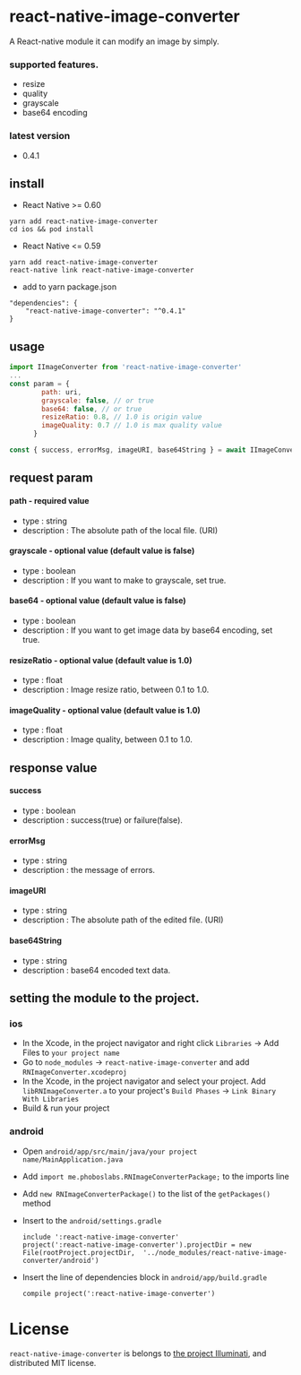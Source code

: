 # react-native-image-converter

A React-native module it can modify an image by simply.

### supported features.
 - resize
 - quality
 - grayscale
 - base64 encoding

### latest version
 - 0.4.1

## install

* React Native >= 0.60
```
yarn add react-native-image-converter
cd ios && pod install
```

* React Native <= 0.59
```
yarn add react-native-image-converter
react-native link react-native-image-converter
```

* add to yarn package.json
```
"dependencies": {
    "react-native-image-converter": "^0.4.1"
}
```

## usage
```javascript
import IImageConverter from 'react-native-image-converter'
...
const param = {
        path: uri,
        grayscale: false, // or true
        base64: false, // or true
        resizeRatio: 0.8, // 1.0 is origin value
        imageQuality: 0.7 // 1.0 is max quality value
      }

const { success, errorMsg, imageURI, base64String } = await IImageConverter.convert(param)
```

## request param

#### path - required value
 - type : string
 - description : The absolute path of the local file. (URI)

#### grayscale - optional value (default value is false)
 - type : boolean
 - description : If you want to make to grayscale, set true.

#### base64 - optional value (default value is false)
 - type : boolean
 - description : If you want to get image data by base64 encoding, set true.

#### resizeRatio - optional value (default value is 1.0)
 - type : float
 - description : Image resize ratio, between 0.1 to 1.0.

#### imageQuality - optional value (default value is 1.0)
 - type : float
 - description : Image quality, between 0.1 to 1.0.

## response value

#### success
 - type : boolean
 - description : success(true) or failure(false).

#### errorMsg
 - type : string
 - description : the message of errors.

#### imageURI
 - type : string
 - description : The absolute path of the edited file. (URI)

#### base64String
 - type : string
 - description : base64 encoded text data.

## setting the module to the project.

### ios
 - In the Xcode, in the project navigator and right click `Libraries` -> Add Files to `your project name`
 - Go to `node_modules` -> `react-native-image-converter` and add `RNImageConverter.xcodeproj`
 - In the Xcode, in the project navigator and select your project. Add `libRNImageConverter.a` to your project's `Build Phases` -> `Link Binary With Libraries`
 - Build & run your project

 ### android
  - Open `android/app/src/main/java/your project name/MainApplication.java`
  - Add `import me.phoboslabs.RNImageConverterPackage;` to the imports line
  - Add `new RNImageConverterPackage()` to the list of the `getPackages()` method

  - Insert to the `android/settings.gradle`

  	```
  	include ':react-native-image-converter'
  	project(':react-native-image-converter').projectDir = new File(rootProject.projectDir, 	'../node_modules/react-native-image-converter/android')
  	```

 - Insert the line of dependencies block in `android/app/build.gradle`

  	```
   compile project(':react-native-image-converter')
  	```

# License
`react-native-image-converter` is belongs to [the project Illuminati](https://github.com/LeeKyoungIl/illuminati), and distributed MIT license.